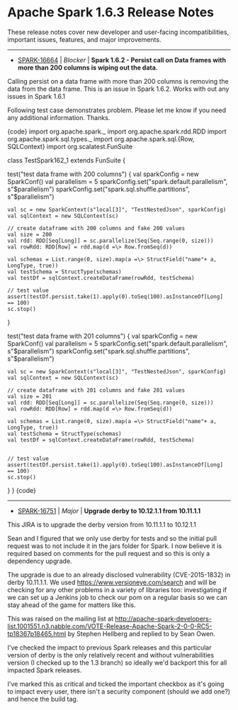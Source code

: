 
<!---
# Licensed to the Apache Software Foundation (ASF) under one
# or more contributor license agreements.  See the NOTICE file
# distributed with this work for additional information
# regarding copyright ownership.  The ASF licenses this file
# to you under the Apache License, Version 2.0 (the
# "License"); you may not use this file except in compliance
# with the License.  You may obtain a copy of the License at
#
#     http://www.apache.org/licenses/LICENSE-2.0
#
# Unless required by applicable law or agreed to in writing, software
# distributed under the License is distributed on an "AS IS" BASIS,
# WITHOUT WARRANTIES OR CONDITIONS OF ANY KIND, either express or implied.
# See the License for the specific language governing permissions and
# limitations under the License.
-->
# Apache Spark  1.6.3 Release Notes

These release notes cover new developer and user-facing incompatibilities, important issues, features, and major improvements.


---

* [SPARK-16664](https://issues.apache.org/jira/browse/SPARK-16664) | *Blocker* | **Spark 1.6.2 - Persist call on Data frames with more than 200 columns is wiping out the data.**

Calling persist on a data frame with more than 200 columns is removing the data from the data frame. This is an issue in Spark 1.6.2. Works with out any issues in Spark 1.6.1

Following test case demonstrates problem. Please let me know if you need any additional information. Thanks.

{code}
import org.apache.spark.\_
import org.apache.spark.rdd.RDD
import org.apache.spark.sql.types.\_
import org.apache.spark.sql.{Row, SQLContext}
import org.scalatest.FunSuite

class TestSpark162\_1 extends FunSuite {

  test("test data frame with 200 columns") {
    val sparkConfig = new SparkConf()
    val parallelism = 5
    sparkConfig.set("spark.default.parallelism", s"$parallelism")
    sparkConfig.set("spark.sql.shuffle.partitions", s"$parallelism")

    val sc = new SparkContext(s"local[3]", "TestNestedJson", sparkConfig)
    val sqlContext = new SQLContext(sc)

    // create dataframe with 200 columns and fake 200 values
    val size = 200
    val rdd: RDD[Seq[Long]] = sc.parallelize(Seq(Seq.range(0, size)))
    val rowRdd: RDD[Row] = rdd.map(d =\> Row.fromSeq(d))

    val schemas = List.range(0, size).map(a =\> StructField("name"+ a, LongType, true))
    val testSchema = StructType(schemas)
    val testDf = sqlContext.createDataFrame(rowRdd, testSchema)

    // test value
    assert(testDf.persist.take(1).apply(0).toSeq(100).asInstanceOf[Long] == 100)
    sc.stop()
  }

  test("test data frame with 201 columns") {
    val sparkConfig = new SparkConf()
    val parallelism = 5
    sparkConfig.set("spark.default.parallelism", s"$parallelism")
    sparkConfig.set("spark.sql.shuffle.partitions", s"$parallelism")

    val sc = new SparkContext(s"local[3]", "TestNestedJson", sparkConfig)
    val sqlContext = new SQLContext(sc)

    // create dataframe with 201 columns and fake 201 values
    val size = 201
    val rdd: RDD[Seq[Long]] = sc.parallelize(Seq(Seq.range(0, size)))
    val rowRdd: RDD[Row] = rdd.map(d =\> Row.fromSeq(d))

    val schemas = List.range(0, size).map(a =\> StructField("name"+ a, LongType, true))
    val testSchema = StructType(schemas)
    val testDf = sqlContext.createDataFrame(rowRdd, testSchema)


    // test value
    assert(testDf.persist.take(1).apply(0).toSeq(100).asInstanceOf[Long] == 100)
    sc.stop()
  }
}
{code}


---

* [SPARK-16751](https://issues.apache.org/jira/browse/SPARK-16751) | *Major* | **Upgrade derby to 10.12.1.1 from 10.11.1.1**

This JIRA is to upgrade the derby version from 10.11.1.1 to 10.12.1.1

Sean and I figured that we only use derby for tests and so the initial pull request was to not include it in the jars folder for Spark. I now believe it is required based on comments for the pull request and so this is only a dependency upgrade.

The upgrade is due to an already disclosed vulnerability (CVE-2015-1832) in derby 10.11.1.1. We used https://www.versioneye.com/search and will be checking for any other problems in a variety of libraries too: investigating if we can set up a Jenkins job to check our pom on a regular basis so we can stay ahead of the game for matters like this.

This was raised on the mailing list at http://apache-spark-developers-list.1001551.n3.nabble.com/VOTE-Release-Apache-Spark-2-0-0-RC5-tp18367p18465.html by Stephen Hellberg and replied to by Sean Owen.

I've checked the impact to previous Spark releases and this particular version of derby is the only relatively recent and without vulnerabilities version (I checked up to the 1.3 branch) so ideally we'd backport this for all impacted Spark releases.

I've marked this as critical and ticked the important checkbox as it's going to impact every user, there isn't a security component (should we add one?) and hence the build tag.



